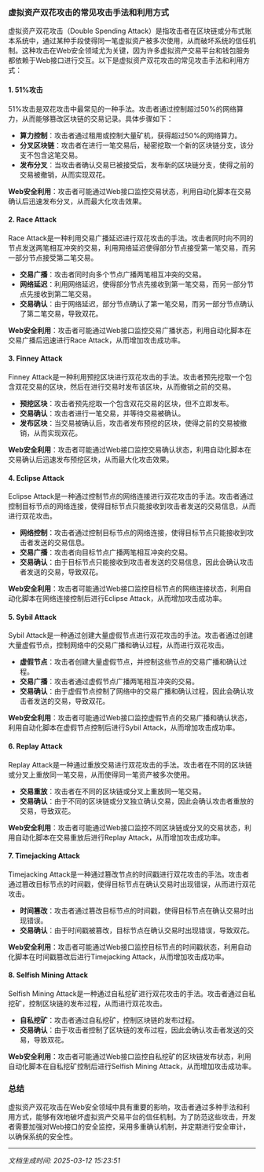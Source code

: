 ### 虚拟资产双花攻击的常见攻击手法和利用方式

虚拟资产双花攻击（Double Spending Attack）是指攻击者在区块链或分布式账本系统中，通过某种手段使得同一笔虚拟资产被多次使用，从而破坏系统的信任机制。这种攻击在Web安全领域尤为关键，因为许多虚拟资产交易平台和钱包服务都依赖于Web接口进行交互。以下是虚拟资产双花攻击的常见攻击手法和利用方式：

#### 1. **51%攻击**
51%攻击是双花攻击中最常见的一种手法。攻击者通过控制超过50%的网络算力，从而能够篡改区块链的交易记录。具体步骤如下：

- **算力控制**：攻击者通过租用或控制大量矿机，获得超过50%的网络算力。
- **分叉区块链**：攻击者在进行一笔交易后，秘密挖取一个新的区块链分支，该分支不包含这笔交易。
- **发布分叉**：当攻击者确认交易已被接受后，发布新的区块链分支，使得之前的交易被撤销，从而实现双花。

**Web安全利用**：攻击者可能通过Web接口监控交易状态，利用自动化脚本在交易确认后迅速发布分叉，从而最大化攻击效果。

#### 2. **Race Attack**
Race Attack是一种利用交易广播延迟进行双花攻击的手法。攻击者同时向不同的节点发送两笔相互冲突的交易，利用网络延迟使得部分节点接受第一笔交易，而另一部分节点接受第二笔交易。

- **交易广播**：攻击者同时向多个节点广播两笔相互冲突的交易。
- **网络延迟**：利用网络延迟，使得部分节点先接收到第一笔交易，而另一部分节点先接收到第二笔交易。
- **交易确认**：由于网络延迟，部分节点确认了第一笔交易，而另一部分节点确认了第二笔交易，导致双花。

**Web安全利用**：攻击者可能通过Web接口监控交易广播状态，利用自动化脚本在交易广播后迅速进行Race Attack，从而增加攻击成功率。

#### 3. **Finney Attack**
Finney Attack是一种利用预挖区块进行双花攻击的手法。攻击者预先挖取一个包含双花交易的区块，然后在进行交易时发布该区块，从而撤销之前的交易。

- **预挖区块**：攻击者预先挖取一个包含双花交易的区块，但不立即发布。
- **交易确认**：攻击者进行一笔交易，并等待交易被确认。
- **发布区块**：当交易被确认后，攻击者发布预挖的区块，使得之前的交易被撤销，从而实现双花。

**Web安全利用**：攻击者可能通过Web接口监控交易确认状态，利用自动化脚本在交易确认后迅速发布预挖区块，从而最大化攻击效果。

#### 4. **Eclipse Attack**
Eclipse Attack是一种通过控制节点的网络连接进行双花攻击的手法。攻击者通过控制目标节点的网络连接，使得目标节点只能接收到攻击者发送的交易信息，从而进行双花攻击。

- **网络控制**：攻击者通过控制目标节点的网络连接，使得目标节点只能接收到攻击者发送的交易信息。
- **交易广播**：攻击者向目标节点广播两笔相互冲突的交易。
- **交易确认**：由于目标节点只能接收到攻击者发送的交易信息，因此会确认攻击者发送的交易，导致双花。

**Web安全利用**：攻击者可能通过Web接口监控目标节点的网络连接状态，利用自动化脚本在网络连接控制后进行Eclipse Attack，从而增加攻击成功率。

#### 5. **Sybil Attack**
Sybil Attack是一种通过创建大量虚假节点进行双花攻击的手法。攻击者通过创建大量虚假节点，控制网络中的交易广播和确认过程，从而进行双花攻击。

- **虚假节点**：攻击者创建大量虚假节点，并控制这些节点的交易广播和确认过程。
- **交易广播**：攻击者通过虚假节点广播两笔相互冲突的交易。
- **交易确认**：由于虚假节点控制了网络中的交易广播和确认过程，因此会确认攻击者发送的交易，导致双花。

**Web安全利用**：攻击者可能通过Web接口监控虚假节点的交易广播和确认状态，利用自动化脚本在虚假节点控制后进行Sybil Attack，从而增加攻击成功率。

#### 6. **Replay Attack**
Replay Attack是一种通过重放交易进行双花攻击的手法。攻击者在不同的区块链或分叉上重放同一笔交易，从而使得同一笔资产被多次使用。

- **交易重放**：攻击者在不同的区块链或分叉上重放同一笔交易。
- **交易确认**：由于不同的区块链或分叉独立确认交易，因此会确认攻击者重放的交易，导致双花。

**Web安全利用**：攻击者可能通过Web接口监控不同区块链或分叉的交易状态，利用自动化脚本在交易重放后进行Replay Attack，从而增加攻击成功率。

#### 7. **Timejacking Attack**
Timejacking Attack是一种通过篡改节点的时间戳进行双花攻击的手法。攻击者通过篡改目标节点的时间戳，使得目标节点在确认交易时出现错误，从而进行双花攻击。

- **时间篡改**：攻击者通过篡改目标节点的时间戳，使得目标节点在确认交易时出现错误。
- **交易确认**：由于时间戳被篡改，目标节点在确认交易时出现错误，导致双花。

**Web安全利用**：攻击者可能通过Web接口监控目标节点的时间戳状态，利用自动化脚本在时间戳篡改后进行Timejacking Attack，从而增加攻击成功率。

#### 8. **Selfish Mining Attack**
Selfish Mining Attack是一种通过自私挖矿进行双花攻击的手法。攻击者通过自私挖矿，控制区块链的发布过程，从而进行双花攻击。

- **自私挖矿**：攻击者通过自私挖矿，控制区块链的发布过程。
- **交易确认**：由于攻击者控制了区块链的发布过程，因此会确认攻击者发送的交易，导致双花。

**Web安全利用**：攻击者可能通过Web接口监控自私挖矿的区块链发布状态，利用自动化脚本在自私挖矿控制后进行Selfish Mining Attack，从而增加攻击成功率。

### 总结
虚拟资产双花攻击在Web安全领域中具有重要的影响，攻击者通过多种手法和利用方式，能够有效地破坏虚拟资产交易平台的信任机制。为了防范这些攻击，开发者需要加强对Web接口的安全监控，采用多重确认机制，并定期进行安全审计，以确保系统的安全性。

---

*文档生成时间: 2025-03-12 15:23:51*



















